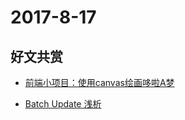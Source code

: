 # 2017-8-17

## 好文共赏

* [前端小项目：使用canvas绘画哆啦A梦](https://zhuanlan.zhihu.com/p/28013131)

* [Batch Update 浅析](https://zhuanlan.zhihu.com/p/28532725)
